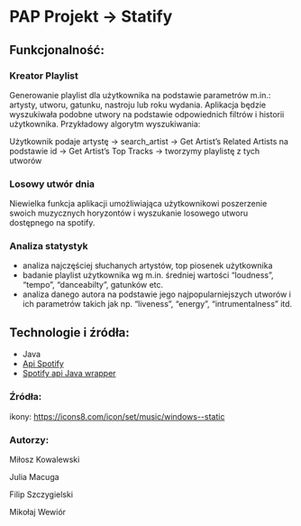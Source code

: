 # PAP Projekt → Statify

## Funkcjonalność:

### Kreator Playlist

Generowanie playlist dla użytkownika na podstawie parametrów m.in.: artysty, utworu, gatunku, nastroju lub roku wydania. Aplikacja będzie wyszukiwała podobne utwory na podstawie odpowiednich filtrów i historii użytkownika. Przykładowy algorytm wyszukiwania:

Użytkownik podaje artystę → search_artist → Get Artist’s Related Artists na podstawie id → Get Artist’s Top Tracks → tworzymy playlistę z tych utworów

### Losowy utwór dnia

Niewielka funkcja aplikacji umożliwiająca użytkownikowi poszerzenie swoich muzycznych horyzontów i wyszukanie losowego utworu dostępnego na spotify.

### Analiza statystyk

- analiza najczęściej słuchanych artystów, top piosenek użytkownika
- badanie playlist użytkownika wg m.in. średniej wartości “loudness”, “tempo”, “danceabilty”, gatunków etc.
- analiza danego autora na podstawie jego najpopularniejszych utworów i ich parametrów takich jak np. “liveness”, “energy”, “intrumentalness” itd.

## Technologie i źródła:

- Java
- [Api Spotify](https://developer.spotify.com/documentation/web-api/reference/#/)
- [Spotify api Java wrapper]( https://github.com/spotify-web-api-java/spotify-web-api-java)


### Źródła:
ikony: https://icons8.com/icon/set/music/windows--static


### Autorzy:

Miłosz Kowalewski 

Julia Macuga

Filip Szczygielski

Mikołaj Wewiór
